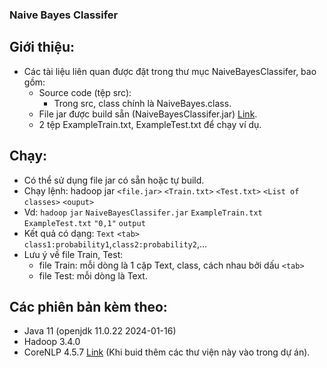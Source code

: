 ### Naive Bayes Classifer
## Giới thiệu:
- Các tài liệu liên quan được đặt trong thư mục NaiveBayesClassifer, bao gồm:
    + Source code (tệp src):
        * Trong src, class chính là NaiveBayes.class.
    + File jar được build sẵn (NaiveBayesClassifer.jar) [Link](https://drive.google.com/file/d/10IrveJ5hZj5Um3idVdusQRmj55RCihDA/view?usp=sharing).
    + 2 tệp ExampleTrain.txt, ExampleTest.txt để chạy ví dụ.
## Chạy:
- Có thể sử dụng file jar có sẵn hoặc tự build.
- Chạy lệnh: hadoop jar `<file.jar>` `<Train.txt>` `<Test.txt>` `<List of classes>` `<ouput>`
- Vd: `hadoop` `jar` `NaiveBayesClassifer.jar` `ExampleTrain.txt` `ExampleTest.txt` `"0,1"` `output`
- Kết quả có dạng: `Text` `<tab>` `class1:probability1`,`class2:probability2`,...
- Lưu ý về file Train, Test:
    + file Train: mỗi dòng là 1 cặp Text, class, cách nhau bởi dấu `<tab>`
    + file Test: mỗi dòng là Text.
## Các phiên bản kèm theo:
- Java 11 (openjdk 11.0.22 2024-01-16)
- Hadoop 3.4.0
- CoreNLP 4.5.7 [Link](https://stanfordnlp.github.io/CoreNLP/) (Khi buid thêm các thư viện này vào trong dự án).
